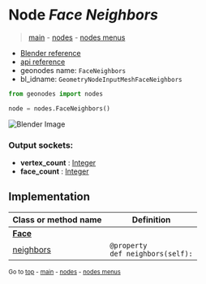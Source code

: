 # Node *Face Neighbors*

> [main](../index.md) - [nodes](nodes.md) - [nodes menus](nodes_menus.md)

- [Blender reference](https://docs.blender.org/manual/en/latest/modeling/geometry_nodes/mesh/face_neighbors.html)
- [api reference](https://docs.blender.org/api/current/bpy.types.GeometryNodeInputMeshFaceNeighbors.html)
- geonodes name: `FaceNeighbors`
- bl_idname: `GeometryNodeInputMeshFaceNeighbors`

```python
from geonodes import nodes

node = nodes.FaceNeighbors()
```

![Blender Image](https://docs.blender.org/manual/en/latest/_images/node-types_GeometryNodeInputMeshFaceNeighbors.webp)

### Output sockets:

- **vertex_count** : [Integer](Integer.md)
- **face_count** : [Integer](Integer.md)

## Implementation

| Class or method name | Definition |
|----------------------|------------|
| **[Face](Face.md)** |
| [neighbors](Face.md#neighbors) | `@property`<br> `def neighbors(self):` |

<sub>Go to [top](#node-Face-Neighbors) - [main](../index.md) - [nodes](nodes.md) - [nodes menus](nodes_menus.md)</sub>

